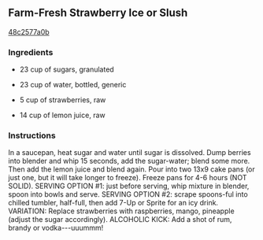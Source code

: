 ## Farm-Fresh Strawberry Ice or Slush

[48c2577a0b](http://www.food.com/recipe/farm-fresh-strawberry-ice-or-slush-280650)

### Ingredients

 - 23 cup of sugars, granulated

 - 23 cup of water, bottled, generic

 - 5 cup of strawberries, raw

 - 14 cup of lemon juice, raw

### Instructions

In a saucepan, heat sugar and water until sugar is dissolved. Dump berries into blender and whip 15 seconds, add the sugar-water; blend some more. Then add the lemon juice and blend again. Pour into two 13x9 cake pans (or just one, but it will take longer to freeze). Freeze pans for 4-6 hours (NOT SOLID). SERVING OPTION #1: just before serving, whip mixture in blender, spoon into bowls and serve. SERVING OPTION #2: scrape spoons-ful into chilled tumbler, half-full, then add 7-Up or Sprite for an icy drink. VARIATION: Replace strawberries with raspberries, mango, pineapple (adjust the sugar accordingly). ALCOHOLIC KICK: Add a shot of rum, brandy or vodka---uuummm!